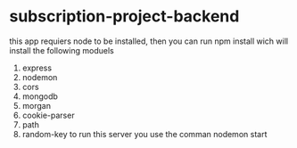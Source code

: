# subscription-project-backend

this app requiers node to be installed, then you can run npm install wich will install the following moduels
1. express
2. nodemon
3. cors
4. mongodb
5. morgan
6. cookie-parser
7. path
8. random-key
to run this server you use the comman nodemon start

